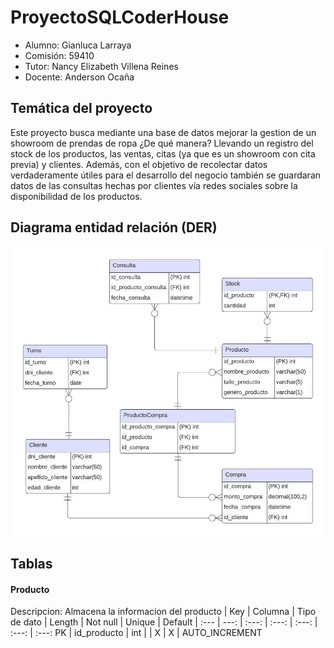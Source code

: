 # ProyectoSQLCoderHouse
* Alumno: Gianluca Larraya
* Comisión: 59410
* Tutor: Nancy Elizabeth Villena Reines
* Docente: Anderson Ocaña

## Temática del proyecto ##
Este proyecto busca mediante una base de datos mejorar la gestion de un showroom de prendas de ropa ¿De qué manera? Llevando un registro del stock de los productos, las ventas, citas (ya que es un showroom con cita previa) y clientes. Además, con el objetivo de recolectar datos verdaderamente útiles para el desarrollo del negocio también se guardaran datos de las consultas hechas por clientes vía redes sociales sobre la disponibilidad de los productos. 

## Diagrama entidad relación (DER) ##
![alt text](https://github.com/GianlucaLarraya/ProyectoSQLCoderHouse/blob/main/ShowroomDatabase.jpeg?raw=true)

## Tablas ##

#### Producto ####
Descripcion: Almacena la informacion del producto
| Key | Columna | Tipo de dato | Length | Not null | Unique | Default 
| :--- | ---: | :---: | :---: | :---: | :---: | :---: 
PK | id_producto | int | | X | X | AUTO_INCREMENT 
